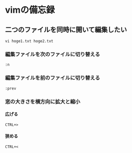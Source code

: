 # vimの備忘録

## 二つのファイルを同時に開いて編集したい

```
vi hoge1.txt hoge2.txt
```

### 編集ファイルを次のファイルに切り替える
```
:n
```

### 編集ファイルを前のファイルに切り替える
```
:prev
```

### 窓の大きさを横方向に拡大と縮小

#### 広げる
```
CTRL+>
```

#### 狭める
```
CTRL+<
```

